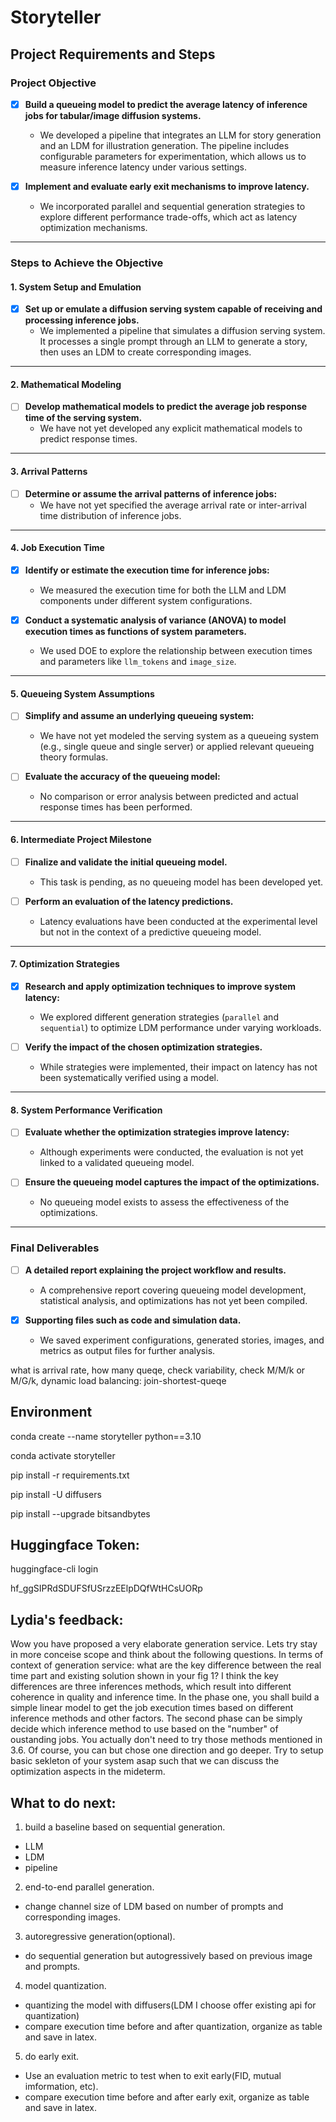 # Storyteller

## Project Requirements and Steps

### Project Objective
- [x] **Build a queueing model to predict the average latency of inference jobs for tabular/image diffusion systems.**
  - We developed a pipeline that integrates an LLM for story generation and an LDM for illustration generation. The pipeline includes configurable parameters for experimentation, which allows us to measure inference latency under various settings.
  
- [x] **Implement and evaluate early exit mechanisms to improve latency.**
  - We incorporated parallel and sequential generation strategies to explore different performance trade-offs, which act as latency optimization mechanisms.

---

### Steps to Achieve the Objective

#### **1. System Setup and Emulation**
- [x] **Set up or emulate a diffusion serving system capable of receiving and processing inference jobs.**
  - We implemented a pipeline that simulates a diffusion serving system. It processes a single prompt through an LLM to generate a story, then uses an LDM to create corresponding images.

---

#### **2. Mathematical Modeling**
- [ ] **Develop mathematical models to predict the average job response time of the serving system.**
  - We have not yet developed any explicit mathematical models to predict response times.

---

#### **3. Arrival Patterns**
- [ ] **Determine or assume the arrival patterns of inference jobs:**
  - We have not yet specified the average arrival rate or inter-arrival time distribution of inference jobs.

---

#### **4. Job Execution Time**
- [x] **Identify or estimate the execution time for inference jobs:**
  - We measured the execution time for both the LLM and LDM components under different system configurations.
  
- [x] **Conduct a systematic analysis of variance (ANOVA) to model execution times as functions of system parameters.**
  - We used DOE to explore the relationship between execution times and parameters like `llm_tokens` and `image_size`.

---

#### **5. Queueing System Assumptions**
- [ ] **Simplify and assume an underlying queueing system:**
  - We have not yet modeled the serving system as a queueing system (e.g., single queue and single server) or applied relevant queueing theory formulas.
  
- [ ] **Evaluate the accuracy of the queueing model:**
  - No comparison or error analysis between predicted and actual response times has been performed.

---

#### **6. Intermediate Project Milestone**
- [ ] **Finalize and validate the initial queueing model.**
  - This task is pending, as no queueing model has been developed yet.
  
- [ ] **Perform an evaluation of the latency predictions.**
  - Latency evaluations have been conducted at the experimental level but not in the context of a predictive queueing model.

---

#### **7. Optimization Strategies**
- [x] **Research and apply optimization techniques to improve system latency:**
  - We explored different generation strategies (`parallel` and `sequential`) to optimize LDM performance under varying workloads.
  
- [ ] **Verify the impact of the chosen optimization strategies.**
  - While strategies were implemented, their impact on latency has not been systematically verified using a model.

---

#### **8. System Performance Verification**
- [ ] **Evaluate whether the optimization strategies improve latency:**
  - Although experiments were conducted, the evaluation is not yet linked to a validated queueing model.
  
- [ ] **Ensure the queueing model captures the impact of the optimizations.**
  - No queueing model exists to assess the effectiveness of the optimizations.

---

### Final Deliverables
- [ ] **A detailed report explaining the project workflow and results.**
  - A comprehensive report covering queueing model development, statistical analysis, and optimizations has not yet been compiled.

- [x] **Supporting files such as code and simulation data.**
  - We saved experiment configurations, generated stories, images, and metrics as output files for further analysis.


what is arrival rate, how many queqe, check variability, check M/M/k or M/G/k, dynamic load balancing: join-shortest-queqe





## Environment

conda create --name storyteller python==3.10

conda activate storyteller

pip install -r requirements.txt

pip install -U diffusers

pip install --upgrade bitsandbytes

## Huggingface Token:

huggingface-cli login

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

## Lydia's feedback:

Wow you have proposed a very elaborate generation service. Lets try stay in more conceise scope and think about the following questions.  In terms of context of generation service: what are the key difference between the real time part and existing solution shown in your fig 1? I think the key differences are three inferences methods, which result into different coherence in quality and inference time.  In the phase one, you shall build a simple linear model to get the job execution times based on different inference methods and other factors. The second phase can be simply decide which inference method to use based on the "number" of oustanding jobs.  You actually don't need to try those methods mentioned in 3.6. Of course, you can but chose one direction and go deeper.  Try to setup basic sekleton of your system asap such that we can discuss the optimization aspects in the mideterm. 

## What to do next:

1. build a baseline based on sequential generation.
- LLM
- LDM
- pipeline

2. end-to-end parallel generation.
- change channel size of LDM based on number of prompts and corresponding images.

3. autoregressive generation(optional).
- do sequential generation but autogressively based on previous image and prompts.

4. model quantization.
- quantizing the model with diffusers(LDM I choose offer existing api for quantization)
- compare execution time before and after quantization, organize as table and save in latex.

5. do early exit.
- Use an evaluation metric to test when to exit early(FID, mutual imformation, etc).
- compare execution time before and after early exit, organize as table and save in latex.
